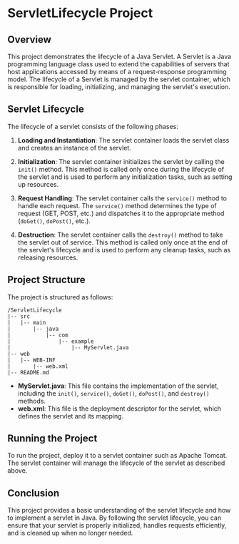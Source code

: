 # ServletLifecycle Project

## Overview

This project demonstrates the lifecycle of a Java Servlet. A Servlet is a Java programming language class used to extend the capabilities of servers that host applications accessed by means of a request-response programming model. The lifecycle of a Servlet is managed by the servlet container, which is responsible for loading, initializing, and managing the servlet's execution.

## Servlet Lifecycle

The lifecycle of a servlet consists of the following phases:

1. **Loading and Instantiation**: The servlet container loads the servlet class and creates an instance of the servlet.

2. **Initialization**: The servlet container initializes the servlet by calling the `init()` method. This method is called only once during the lifecycle of the servlet and is used to perform any initialization tasks, such as setting up resources.

3. **Request Handling**: The servlet container calls the `service()` method to handle each request. The `service()` method determines the type of request (GET, POST, etc.) and dispatches it to the appropriate method (`doGet()`, `doPost()`, etc.).

4. **Destruction**: The servlet container calls the `destroy()` method to take the servlet out of service. This method is called only once at the end of the servlet's lifecycle and is used to perform any cleanup tasks, such as releasing resources.

## Project Structure

The project is structured as follows:

```
/ServletLifecycle
|-- src
|   |-- main
|       |-- java
|           |-- com
|               |-- example
|                   |-- MyServlet.java
|-- web
|   |-- WEB-INF
|       |-- web.xml
|-- README.md
```

- **MyServlet.java**: This file contains the implementation of the servlet, including the `init()`, `service()`, `doGet()`, `doPost()`, and `destroy()` methods.
- **web.xml**: This file is the deployment descriptor for the servlet, which defines the servlet and its mapping.

## Running the Project

To run the project, deploy it to a servlet container such as Apache Tomcat. The servlet container will manage the lifecycle of the servlet as described above.

## Conclusion

This project provides a basic understanding of the servlet lifecycle and how to implement a servlet in Java. By following the servlet lifecycle, you can ensure that your servlet is properly initialized, handles requests efficiently, and is cleaned up when no longer needed.
